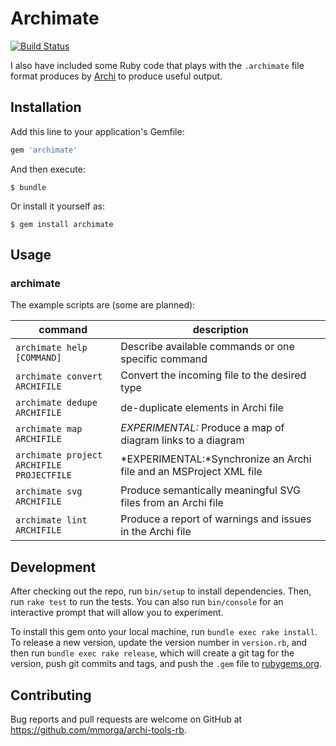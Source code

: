 # Archimate

[![Build Status](https://travis-ci.org/mmorga/archi-tools-rb.svg?branch=master)](https://travis-ci.org/mmorga/archi-tools-rb)

I also have included some Ruby code that plays with the `.archimate` file format produces by [Archi](http://archimatetool.com/) to produce useful output.

## Installation

Add this line to your application's Gemfile:

```ruby
gem 'archimate'
```

And then execute:

    $ bundle

Or install it yourself as:

    $ gem install archimate

## Usage

### archimate

The example scripts are (some are planned):

command        | description
------------- | -----------
`archimate help [COMMAND]` | Describe available commands or one specific command
`archimate convert ARCHIFILE` | Convert the incoming file to the desired type
`archimate dedupe ARCHIFILE` | de-duplicate elements in Archi file
`archimate map ARCHIFILE` | *EXPERIMENTAL:* Produce a map of diagram links to a diagram
`archimate project ARCHIFILE PROJECTFILE` | *EXPERIMENTAL:*Synchronize an Archi file and an MSProject XML file
`archimate svg ARCHIFILE` | Produce semantically meaningful SVG files from an Archi file
`archimate lint ARCHIFILE` | Produce a report of warnings and issues in the Archi file

## Development

After checking out the repo, run `bin/setup` to install dependencies. Then, run `rake test` to run the tests. You can also run `bin/console` for an interactive prompt that will allow you to experiment.

To install this gem onto your local machine, run `bundle exec rake install`. To release a new version, update the version number in `version.rb`, and then run `bundle exec rake release`, which will create a git tag for the version, push git commits and tags, and push the `.gem` file to [rubygems.org](https://rubygems.org).

## Contributing

Bug reports and pull requests are welcome on GitHub at https://github.com/mmorga/archi-tools-rb.
